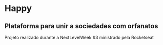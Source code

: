 # Happy 

## Plataforma para unir a sociedades com orfanatos 

Projeto realizado durante a NextLevelWeek #3 ministrado pela Rocketseat

